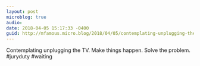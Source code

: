 ```yaml
---
layout: post
microblog: true
audio: 
date: 2018-04-05 15:17:33 -0400
guid: http://mfamous.micro.blog/2018/04/05/contemplating-unplugging-the.html
---
```

Contemplating unplugging the TV. Make things happen. Solve the problem. #juryduty #waiting
